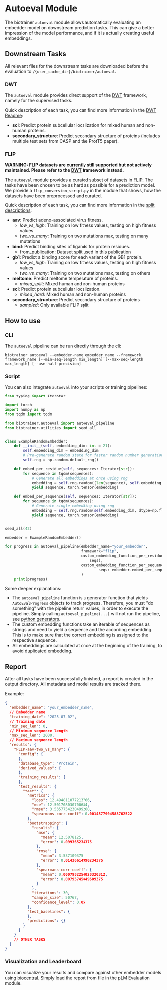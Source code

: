 # Autoeval Module

The biotrainer `autoeval` module allows automatically evaluating an embedder model on downstream prediction tasks.
This can give a better impression of the model performance, and if it is actually creating useful embeddings.

## Downstream Tasks

All relevant files for the downstream tasks are downloaded before the evaluation to
`/{user_cache_dir}/biotrainer/autoeval`.

### DWT

The `autoeval` module provides direct support of the [DWT](https://github.com/Rostlab/dwt) framework, namely for the
supervised tasks.

Quick description of each task, you can find more information in the [DWT Readme](https://github.com/Rostlab/dwt):

* **scl**: Predict protein subcellular localization for mixed human and non-human proteins.
* **secondary_structure**: Predict secondary structure of proteins (includes multiple test sets from CASP and the ProtT5
  paper).

### FLIP

**WARNING: FLIP datasets are currently still supported but not actively maintained.
Please refer to the [DWT](https://github.com/Rostlab/dwt) framework instead.**

The `autoeval` module provides a curated subset of datasets in [FLIP](https://github.com/J-SNACKKB/FLIP).
The tasks have been chosen to be as hard as possible for a prediction model.
We provide a `flip_conversion_script.py` in the module that shows, how the datasets have been preprocessed
and curated.

Quick description of each task, you can find more information in
the [split descriptions](https://github.com/J-SNACKKB/FLIP/tree/main/splits):

* **aav**: Predict adeno-associated virus fitness.
    * *low_vs_high*: Training on low fitness values, testing on high fitness values
    * *two_vs_many*: Training on two mutations max, testing on many mutations
* **bind**: Predict binding sites of ligands for protein residues.
    * from_publication: Dataset split used in [this](https://doi.org/10.1038/s41598-021-03431-4) publication
* **gb1**: Predict a binding score for each variant of the GB1 protein.
    * *low_vs_high*: Training on low fitness values, testing on high fitness values
    * *two_vs_many*: Training on two mutations max, testing on others
* **meltome**: Predict meltome temperature of proteins.
    * *mixed_split*: Mixed human and non-human proteins
* **scl**: Predict protein subcellular localization.
    * *mixed_hard*: Mixed human and non-human proteins
* **secondary_structure**: Predict secondary structure of proteins
    * *sampled*: Only available FLIP split

## How to use

### CLI

The `autoeval` pipeline can be run directly through the cli:

```shell
biotrainer autoeval --embedder-name embedder_name --framework framework_name [--min-seq-length min_length] [--max-seq-length max_length] [--use-half-precision]
```

### Script

You can also integrate `autoeval` into your scripts or training pipelines:

```python
from typing import Iterator

import torch
import numpy as np
from tqdm import tqdm

from biotrainer.autoeval import autoeval_pipeline
from biotrainer.utilities import seed_all


class ExampleRandomEmbedder:
    def __init__(self, embedding_dim: int = 21):
        self.embedding_dim = embedding_dim
        # Pre-generate random state for faster random number generation
        self.rng = np.random.default_rng()

    def embed_per_residue(self, sequences: Iterator[str]):
        for sequence in tqdm(sequences):
            # Generate all embeddings at once using rng
            embedding = self.rng.random((len(sequence), self.embedding_dim), dtype=np.float32)
            yield sequence, torch.tensor(embedding)

    def embed_per_sequence(self, sequences: Iterator[str]):
        for sequence in tqdm(sequences):
            # Generate single embedding using rng
            embedding = self.rng.random(self.embedding_dim, dtype=np.float32)
            yield sequence, torch.tensor(embedding)


seed_all(42)

embedder = ExampleRandomEmbedder()

for progress in autoeval_pipeline(embedder_name="your_embedder",
                                  framework="flip",
                                  custom_embedding_function_per_residue=lambda seqs: embedder.embed_per_residue(
                                      seqs),
                                  custom_embedding_function_per_sequence=lambda
                                          seqs: embedder.embed_per_sequence(seqs),
                                  ):
    print(progress)
```

Some deeper explanations:

* The `autoeval_pipeline` function is a generator function that yields `AutoEvalProgress` objects to track progress.
  Therefore, you must "do something" with the pipeline return values, in order to execute the pipeline. Simply calling
  `autoeval_pipeline(...)` will not run the pipeline, see [python generators](https://wiki.python.org/moin/Generators).
* The custom embedding functions take an iterable of sequences as strings and need to yield a sequence and the according
  embedding. This is to make sure that the correct embedding is assigned to the respective sequence.
* All embeddings are calculated at once at the beginning of the training, to avoid duplicated embedding.

## Report

After all tasks have been successfully finished, a report is created in the output directory. All metadata and
model results are tracked there.

Example:

```json
{
  "embedder_name": "your_embedder_name",
  // Embedder name
  "training_date": "2025-07-02",
  // Training date
  "min_seq_len": 0,
  // Minimum sequence length
  "max_seq_len": 2000,
  // Maximum sequence length
  "results": {
    "FLIP-aav-two_vs_many": {
      "config": {
      },
      "database_type": "Protein",
      "derived_values": {
      },
      "training_results": {
      },
      "test_results": {
        "test": {
          "metrics": {
            "loss": 12.494811077213766,
            "mse": 12.501708030700684,
            "rmse": 3.5357754230499268,
            "spearmans-corr-coeff": 0.0014577994588762522
          },
          "bootstrapping": {
            "results": {
              "mse": {
                "mean": 12.5078125,
                "error": 0.099365234375
              },
              "rmse": {
                "mean": 3.537109375,
                "error": 0.01436614990234375
              },
              "spearmans-corr-coeff": {
                "mean": 0.0007982254028320312,
                "error": 0.00795745849609375
              }
            },
            "iterations": 30,
            "sample_size": 50767,
            "confidence_level": 0.05
          },
          "test_baselines": {
          },
          "predictions": {}
        }
      }
    }
    // OTHER TASKS
  }
}
```

### Visualization and Leaderboard

You can visualize your results and compare against other embedder
models using [biocentral](https://app.biocentral.cloud). Simply load the report from file in the pLM Evaluation module.
